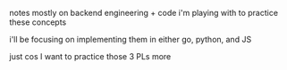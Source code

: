 notes mostly on backend engineering + code i'm playing with to practice these concepts

i'll be focusing on implementing them in either go, python, and JS

just cos I want to practice those 3 PLs more
